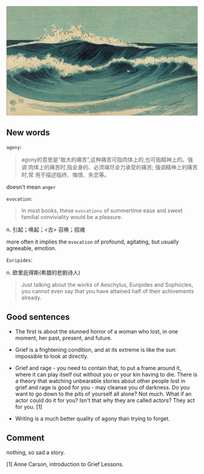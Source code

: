 ![Beautiful painting](Deraniyagala-wave-580.png)

## New words

`agony`:
> agony的意思是“极大的痛苦”,这种痛苦可指肉体上的,也可指精神上的。强调
肉体上的痛苦时,指全身的、必须竭尽全力承受的痛苦; 强调精神上的痛苦时,常
用于描述临终、悔恨、失恋等。

doesn't mean `anger`

`evocation`:

> In most books, these `evocations` of summertime ease and sweet
  familial conviviality would be a pleasure.
  
n. 引起；唤起；<古> 召唤；招魂

more often it implies the `evocation` of profound, agitating, but
usually agreeable, emotion.

`Euripides`:

n. 欧里庇得斯(希腊的悲剧诗人)

> Just talking about the works of Aeschylus, Euripides and Sophocles,
  you cannot even say that you have attained half of their achivements already.

## Good sentences

* The first is about the stunned horror of a woman who lost, in one
  moment, her past, present, and future.

* Grief is a frightening condition, and at its extreme is like the
  sun: impossible to look at directly.
  
*  Grief and rage - you need to contain that, to put a frame around
  it, where it can play itself out without you or your kin having to
  die. There is a theory that watching unbearable stories about other
  people lost in grief and rage is good for you - may cleanse you of
  darkness. Do you want to go down to the pits of yourself all alone?
  Not much. What if an actor could do it for you? Isn't that why they
  are called actors? They act for you. [1]
  
* Writing is a much better quality of agony than trying to forget.


## Comment

nothing, so sad a story.


[1] Anne Carson, introduction to Grief Lessons.

